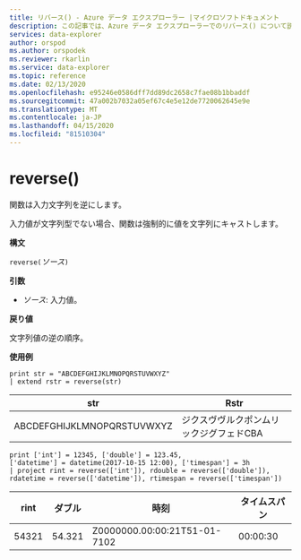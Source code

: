 ```yaml
---
title: リバース() - Azure データ エクスプローラー |マイクロソフトドキュメント
description: この記事では、Azure データ エクスプローラーでのリバース() について説明します。
services: data-explorer
author: orspod
ms.author: orspodek
ms.reviewer: rkarlin
ms.service: data-explorer
ms.topic: reference
ms.date: 02/13/2020
ms.openlocfilehash: e95246e0586dff7dd89dc2658c7fae08b1bbaddf
ms.sourcegitcommit: 47a002b7032a05ef67c4e5e12de7720062645e9e
ms.translationtype: MT
ms.contentlocale: ja-JP
ms.lasthandoff: 04/15/2020
ms.locfileid: "81510304"
---
```

# <a name="reverse"></a>reverse()

関数は入力文字列を逆にします。

入力値が文字列型でない場合、関数は強制的に値を文字列にキャストします。

**構文**

`reverse(`*ソース*`)`

**引数**

* *ソース*: 入力値。  

**戻り値**

文字列値の逆の順序。

**使用例**

```kusto
print str = "ABCDEFGHIJKLMNOPQRSTUVWXYZ"
| extend rstr = reverse(str)
```

|str|Rstr|
|---|---|
|ABCDEFGHIJKLMNOPQRSTUVWXYZ|ジクスヴヴルクポンムリックジグフェドCBA|


```kusto
print ['int'] = 12345, ['double'] = 123.45, 
['datetime'] = datetime(2017-10-15 12:00), ['timespan'] = 3h
| project rint = reverse(['int']), rdouble = reverse(['double']), 
rdatetime = reverse(['datetime']), rtimespan = reverse(['timespan'])
```

|rint|ダブル|時刻|タイムスパン|
|---|---|---|---|
|54321|54.321|Z0000000.00:00:21T51-01-7102|00:00:30|




 